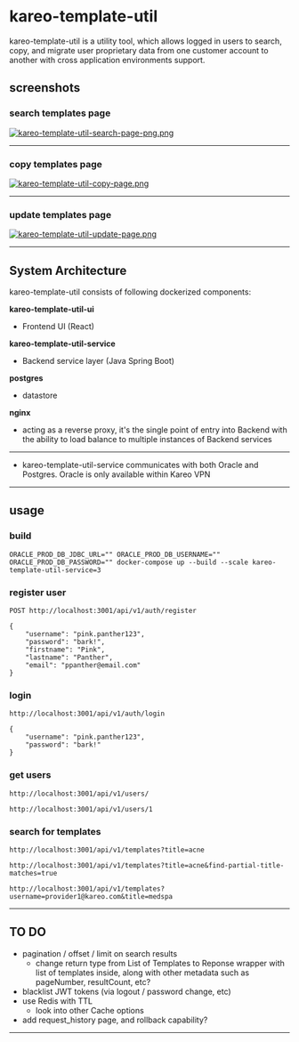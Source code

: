 # kareo-template-util

kareo-template-util is a utility tool, which allows logged in users to search, copy, and migrate user proprietary data from one customer account to another with cross application environments support.

## screenshots

### search templates page

[![kareo-template-util-search-page-png.png](https://i.postimg.cc/tR2mx3p4/kareo-template-util-search-page-png.png)](https://postimg.cc/RqJRrnWk)

------

### copy templates page

[![kareo-template-util-copy-page.png](https://i.postimg.cc/8kKt5TmF/kareo-template-util-copy-page.png)](https://postimg.cc/14Fp7hTP)

------

### update templates page

[![kareo-template-util-update-page.png](https://i.postimg.cc/DzvXLX27/kareo-template-util-update-page.png)](https://postimg.cc/jD12rCw1)

-----------

## System Architecture

kareo-template-util consists of following dockerized components:

**kareo-template-util-ui**
- Frontend UI (React)

**kareo-template-util-service**
- Backend service layer (Java Spring Boot)

**postgres**
- datastore

**nginx**
- acting as a reverse proxy, it's the single point of entry into Backend with the ability to load balance to multiple instances of Backend services

-----------

* kareo-template-util-service communicates with both Oracle and Postgres. Oracle is only available within Kareo VPN

-----------

## usage

### build

`ORACLE_PROD_DB_JDBC_URL="" ORACLE_PROD_DB_USERNAME="" ORACLE_PROD_DB_PASSWORD="" docker-compose up --build --scale kareo-template-util-service=3`

### register user
`POST http://localhost:3001/api/v1/auth/register`
```
{
	"username": "pink.panther123",
	"password": "bark!",
	"firstname": "Pink",
	"lastname": "Panther",
	"email": "ppanther@email.com"
}
```

### login
`http://localhost:3001/api/v1/auth/login`
```
{
	"username": "pink.panther123",
	"password": "bark!"
}
```

### get users
`http://localhost:3001/api/v1/users/`

`http://localhost:3001/api/v1/users/1`


### search for templates
`http://localhost:3001/api/v1/templates?title=acne`

`http://localhost:3001/api/v1/templates?title=acne&find-partial-title-matches=true`

`http://localhost:3001/api/v1/templates?username=provider1@kareo.com&title=medspa`

-----------

## TO DO

* pagination / offset / limit on search results
    * change return type from List of Templates to Reponse wrapper with list of templates inside, along with other metadata such as pageNumber, resultCount, etc?
* blacklist JWT tokens (via logout / password change, etc)
* use Redis with TTL
    * look into other Cache options
* add request_history page, and rollback capability?

-----------